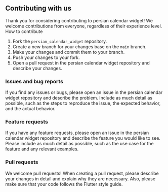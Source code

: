 ## Contributing with us

Thank you for considering contributing to persian calendar widget! We welcome contributions from everyone, regardless of their experience level.
How to contribute

1. Fork the `persian_calendar_widget` repository.
2. Create a new branch for your changes base on the `main` branch.
3. Make your changes and commit them to your branch.
4. Push your changes to your fork.
5. Open a pull request in the persian calendar widget repository and describe your changes.

### Issues and bug reports

If you find any issues or bugs, please open an issue in the persian calendar widget repository and describe the problem. Include as much detail as possible, such as the steps to reproduce the issue, the expected behavior, and the actual behavior.

### Feature requests

If you have any feature requests, please open an issue in the persian calendar widget repository and describe the feature you would like to see. Please include as much detail as possible, such as the use case for the feature and any relevant examples.

### Pull requests

We welcome pull requests! When creating a pull request, please describe your changes in detail and explain why they are necessary. Also, please make sure that your code follows the Flutter style guide.